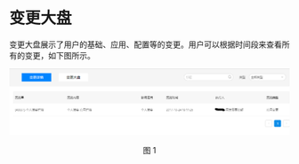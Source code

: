 # 变更大盘

变更大盘展示了用户的基础、应用、配置等的变更。用户可以根据时间段来查看所有的变更，如下图所示。

<div align=center>

<img src="images/change_1.png"/>

</div>

<p align="center">图 1</p>